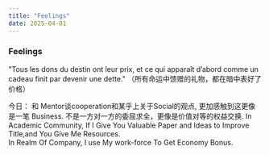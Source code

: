 ```yaml
---
title: "Feelings"
date: 2025-04-01
---
```

###  Feelings
"Tous les dons du destin ont leur prix, et ce qui apparaît d’abord comme un cadeau finit par devenir une dette."
（所有命运中馈赠的礼物，都在暗中表好了价格）

今日：
和 Mentor谈cooperation和某乎上关于Social的观点, 更加感触到这更像是一笔 Business.
不是一方对一方的委屈求全，更像是价值对等的权益交换.
In Academic Community, If I Give You Valuable Paper and Ideas to Improve Title,and You Give Me Resources.  
In Realm Of Company,   I use My work-force To Get Economy Bonus.
